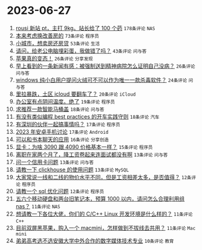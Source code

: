 # 2023-06-27

1. [rousi 新站 pt，主打 9kg。站长给了 100 个药](https://www.v2ex.com/t/951968) `178条评论` `NAS`
1. [本来考虑换改善房的](https://www.v2ex.com/t/951938) `73条评论` `程序员`
1. [小城市，想卖房还房贷](https://www.v2ex.com/t/951967) `53条评论` `生活`
1. [请问，给老公电脑埋彩蛋，我做错了吗？](https://www.v2ex.com/t/952042) `43条评论` `问与答`
1. [苹果真的变态！](https://www.v2ex.com/t/951989) `26条评论` `分享发现`
1. [早上看到的一条新闻有感：被强制送到精神病院怎么证明自己没病？](https://www.v2ex.com/t/951983) `26条评论` `问与答`
1. [windows 纯小白用户提问火绒可不可以作为唯一一款杀毒软件？](https://www.v2ex.com/t/952022) `24条评论` `问与答`
1. [里拉暴跌，土区 icloud 要翻车了？](https://www.v2ex.com/t/951988) `20条评论` `iCloud`
1. [办公室有点阴间温度。绝了](https://www.v2ex.com/t/952044) `19条评论` `程序员`
1. [求推荐一款智能马桶盖](https://www.v2ex.com/t/951961) `18条评论` `问与答`
1. [有没有类似编程 best practices 的开车实践守则](https://www.v2ex.com/t/951934) `18条评论` `汽车`
1. [有深圳的伙伴一起搞事情吗？](https://www.v2ex.com/t/952034) `17条评论` `程序员`
1. [2023 年安卓手机讨论](https://www.v2ex.com/t/952026) `17条评论` `Android`
1. [可以和书本聊天的应用](https://www.v2ex.com/t/951935) `16条评论` `分享创造`
1. [显卡：为啥 3090 跟 4090 价格基本一样？](https://www.v2ex.com/t/951981) `15条评论` `程序员`
1. [离职在家两个月了，降工资卷起来连面试都没有啊](https://www.v2ex.com/t/952023) `13条评论` `问与答`
1. [问一个信用卡问题](https://www.v2ex.com/t/951999) `13条评论` `问与答`
1. [请教一下 clickhouse 的使用问题](https://www.v2ex.com/t/951954) `13条评论` `MySQL`
1. [大家常说一线和二线的物价水平不同，但是工资相差太多，是否值得？](https://www.v2ex.com/t/951975) `12条评论` `程序员`
1. [请教一个 sql 优化问题](https://www.v2ex.com/t/951969) `12条评论` `程序员`
1. [五六个移动硬盘和两台旧笔记本，预算 1000 以内，请问怎么合理利用组 nas？](https://www.v2ex.com/t/951972) `11条评论` `NAS`
1. [想请教一下各位大佬，你们的 C/C++ Linux 开发环境是什么样的？](https://www.v2ex.com/t/951941) `11条评论` `C++`
1. [目前双屏黑苹果，购入一个 macmini，怎样做到不拔线去共用？](https://www.v2ex.com/t/951940) `11条评论` `Mac mini`
1. [弟弟高考选不选安徽大学中外合作的数字媒体技术专业](https://www.v2ex.com/t/952037) `10条评论` `教育`
